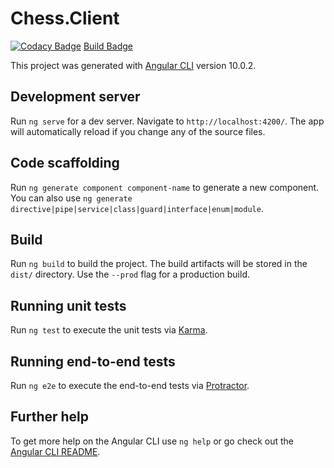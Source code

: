 # Chess.Client
[![Codacy Badge](https://app.codacy.com/project/badge/Grade/3e445ad28354473ca82908b711add795)](https://www.codacy.com/gh/matt-winfield-chess/Chess.Client/dashboard?utm_source=github.com&amp;utm_medium=referral&amp;utm_content=matt-winfield-chess/Chess.Client&amp;utm_campaign=Badge_Grade)
[Build Badge](https://github.com/matt-winfield-chess/Chess.Client/workflows/Angular/badge.svg)

This project was generated with [Angular CLI](https://github.com/angular/angular-cli) version 10.0.2.

## Development server

Run `ng serve` for a dev server. Navigate to `http://localhost:4200/`. The app will automatically reload if you change any of the source files.

## Code scaffolding

Run `ng generate component component-name` to generate a new component. You can also use `ng generate directive|pipe|service|class|guard|interface|enum|module`.

## Build

Run `ng build` to build the project. The build artifacts will be stored in the `dist/` directory. Use the `--prod` flag for a production build.

## Running unit tests

Run `ng test` to execute the unit tests via [Karma](https://karma-runner.github.io).

## Running end-to-end tests

Run `ng e2e` to execute the end-to-end tests via [Protractor](http://www.protractortest.org/).

## Further help

To get more help on the Angular CLI use `ng help` or go check out the [Angular CLI README](https://github.com/angular/angular-cli/blob/master/README.md).
